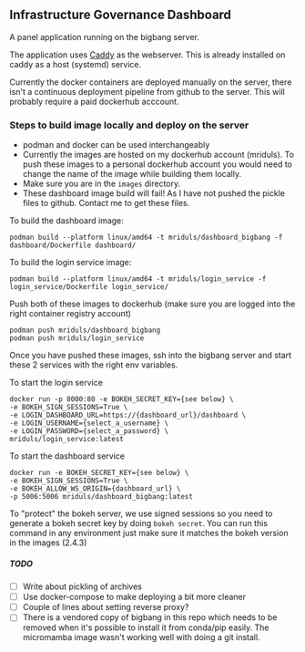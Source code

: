 ## Infrastructure Governance Dashboard

A panel application running on the bigbang server.

The application uses [Caddy](https://caddyserver.com/) as the webserver. This is already installed on caddy as a host (systemd) service.

Currently the docker containers are deployed manually on the server, there isn't a continuous deployment pipeline from github to the server.
This will probably require a paid dockerhub acccount.


### Steps to build image locally and deploy on the server

- podman and docker can be used interchangeably
- Currently the images are hosted on my dockerhub account (mriduls). To push these images to a personal dockerhub account you would need to change the name of the image while building them locally.
- Make sure you are in the `images` directory.
- These dashboard image build will fail! As I have not pushed the pickle files to github. Contact me to get these files.

To build the dashboard image:

```
podman build --platform linux/amd64 -t mriduls/dashboard_bigbang -f dashboard/Dockerfile dashboard/
```

To build the login service image:

```
podman build --platform linux/amd64 -t mriduls/login_service -f login_service/Dockerfile login_service/
```

Push both of these images to dockerhub (make sure you are logged into the right container registry account)

```
podman push mriduls/dashboard_bigbang
podman push mriduls/login_service
```

Once you have pushed these images, ssh into the bigbang server and start these 2 services with the right env variables.

To start the login service
```
docker run -p 8000:80 -e BOKEH_SECRET_KEY={see below} \
-e BOKEH_SIGN_SESSIONS=True \
-e LOGIN_DASHBOARD_URL=https://{dashboard_url}/dashboard \
-e LOGIN_USERNAME={select_a_username} \
-e LOGIN_PASSWORD={select_a_password} \
mriduls/login_service:latest
```

To start the dashboard service

```
docker run -e BOKEH_SECRET_KEY={see below} \
-e BOKEH_SIGN_SESSIONS=True \
-e BOKEH_ALLOW_WS_ORIGIN={dashboard_url} \
-p 5006:5006 mriduls/dashboard_bigbang:latest
```

To "protect" the bokeh server, we use signed sessions so you need to generate a bokeh secret key by doing `bokeh secret`. You can run this command in any environment just make sure it matches the bokeh version in the images (2.4.3)


##### TODO
- [ ] Write about pickling of archives
- [ ] Use docker-compose to make deploying a bit more cleaner
- [ ] Couple of lines about setting reverse proxy?
- [ ] There is a vendored copy of bigbang in this repo which needs to be removed when it's possible to install it from conda/pip easily. The micromamba image wasn't working well with doing a git install.
